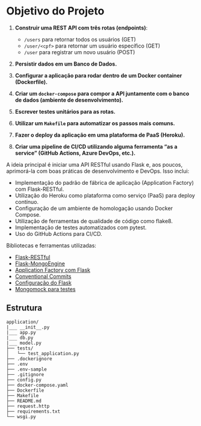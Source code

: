 # Objetivo do Projeto

1. **Construir uma REST API com três rotas (endpoints)**:
   - `/users` para retornar todos os usuários (GET)
   - `/user/<cpf>` para retornar um usuário específico (GET)
   - `/user` para registrar um novo usuário (POST)

2. **Persistir dados em um Banco de Dados.**

3. **Configurar a aplicação para rodar dentro de um Docker container (Dockerfile).**

4. **Criar um `docker-compose` para compor a API juntamente com o banco de dados (ambiente de desenvolvimento).**

5. **Escrever testes unitários para as rotas.**

6. **Utilizar um `Makefile` para automatizar os passos mais comuns.**

7. **Fazer o deploy da aplicação em uma plataforma de PaaS (Heroku).**

8. **Criar uma pipeline de CI/CD utilizando alguma ferramenta “as a service” (GitHub Actions, Azure DevOps, etc.).**

A ideia principal é iniciar uma API RESTful usando Flask e, aos poucos, aprimorá-la com boas práticas de desenvolvimento e DevOps. Isso inclui:

- Implementação do padrão de fábrica de aplicação (Application Factory) com Flask-RESTful.
- Utilização do Heroku como plataforma como serviço (PaaS) para deploy contínuo.
- Configuração de um ambiente de homologação usando Docker Compose.
- Utilização de ferramentas de qualidade de código como flake8.
- Implementação de testes automatizados com pytest.
- Uso do GitHub Actions para CI/CD.

Bibliotecas e ferramentas utilizadas:

- [Flask-RESTful](https://flask-restful.readthedocs.io/en/latest/index.html)
- [Flask-MongoEngine](https://docs.mongoengine.org/projects/flask-mongoengine)
- [Application Factory com Flask](https://flask.palletsprojects.com/en/3.0.x/patterns/appfactories/)
- [Conventional Commits](https://www.conventionalcommits.org/en/v1.0.0/#summary)
- [Configuração do Flask](https://flask.palletsprojects.com/en/1.1.x/config/)
- [Mongomock para testes](https://docs.mongoengine.org/guide/mongomock.html)

## Estrutura

```plaintext
application/
|___ __init__.py
|___ app.py
|___ db.py
|___ model.py
├── tests/
│   └── test_application.py
├── .dockerignore
├── .env
├── .env-sample
├── .gitignore
├── config.py
├── docker-compose.yaml
├── Dockerfile
├── Makefile
├── README.md
├── request.http
├── requirements.txt
└── wsgi.py

```

